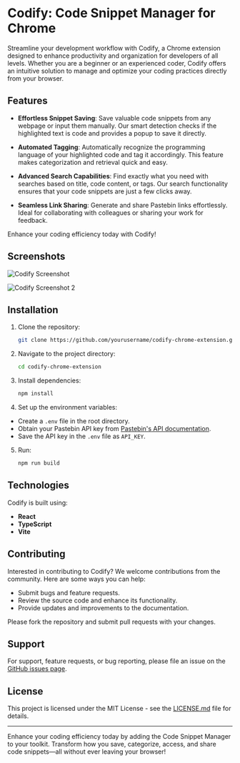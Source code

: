 # Codify: Code Snippet Manager for Chrome

Streamline your development workflow with Codify, a Chrome extension designed to enhance productivity and organization for developers of all levels. Whether you are a beginner or an experienced coder, Codify offers an intuitive solution to manage and optimize your coding practices directly from your browser.

## Features

- **Effortless Snippet Saving**: Save valuable code snippets from any webpage or input them manually. Our smart detection checks if the highlighted text is code and provides a popup to save it directly.

- **Automated Tagging**: Automatically recognize the programming language of your highlighted code and tag it accordingly. This feature makes categorization and retrieval quick and easy.

- **Advanced Search Capabilities**: Find exactly what you need with searches based on title, code content, or tags. Our search functionality ensures that your code snippets are just a few clicks away.

- **Seamless Link Sharing**: Generate and share Pastebin links effortlessly. Ideal for collaborating with colleagues or sharing your work for feedback.

Enhance your coding efficiency today with Codify!

## Screenshots

![Codify Screenshot](https://media.discordapp.net/attachments/683899874034319360/1240429210334400613/Screenshot_2024-05-15_at_5.36.40_PM.png?ex=66468739&is=664535b9&hm=daca2e039c36bbbbfc727cdf0bfe50d0d1e0e55e4c78cd744151241391451d31&=&width=760&height=1022)

![Codify Screenshot 2](https://media.discordapp.net/attachments/683899874034319360/1240429248674664488/Screenshot_2024-05-15_at_5.27.39_PM.png?ex=66468742&is=664535c2&hm=fc0e87c274e375154d40a6492b7c15bd0a159d042fced8a712851b807d36b234&=&width=1656&height=1124)



## Installation

1. Clone the repository:
   ````bash
   git clone https://github.com/yourusername/codify-chrome-extension.git

2. Navigate to the project directory:

    ```bash
    cd codify-chrome-extension

3. Install dependencies:
    ```bash
    npm install

4. Set up the environment variables:
- Create a `.env` file in the root directory.
- Obtain your Pastebin API key from [Pastebin's API documentation](https://pastebin.com/doc_api).
- Save the API key in the `.env` file as `API_KEY`.

5. Run:
     ```bash
    npm run build

## Technologies

Codify is built using:
- **React**
- **TypeScript**
- **Vite**

## Contributing

Interested in contributing to Codify? We welcome contributions from the community. Here are some ways you can help:
- Submit bugs and feature requests.
- Review the source code and enhance its functionality.
- Provide updates and improvements to the documentation.

Please fork the repository and submit pull requests with your changes.

## Support

For support, feature requests, or bug reporting, please file an issue on the [GitHub issues page](https://github.com/Romansth/codify-chrome-extension/issues).

## License

This project is licensed under the MIT License - see the [LICENSE.md](LICENSE) file for details.

---

Enhance your coding efficiency today by adding the Code Snippet Manager to your toolkit. Transform how you save, categorize, access, and share code snippets—all without ever leaving your browser!


